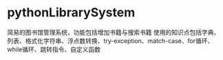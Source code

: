 # pythonLibrarySystem
简易的图书馆管理系统，功能包括增加书籍与搜索书籍
使用的知识点包括字典、列表、格式化字符串、浮点数转换、try-exception、match-case、for循环、while循环、跳转指令、自定义函数
